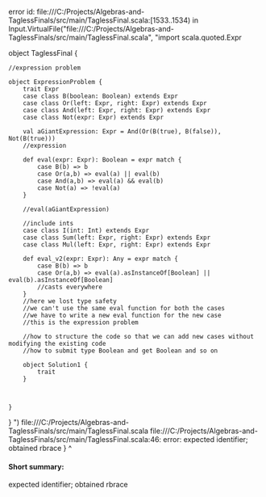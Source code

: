 error id: file:///C:/Projects/Algebras-and-TaglessFinals/src/main/TaglessFinal.scala:[1533..1534) in Input.VirtualFile("file:///C:/Projects/Algebras-and-TaglessFinals/src/main/TaglessFinal.scala", "import scala.quoted.Expr

object TaglessFinal {

    //expression problem

    object ExpressionProblem {
        trait Expr
        case class B(boolean: Boolean) extends Expr
        case class Or(left: Expr, right: Expr) extends Expr
        case class And(left: Expr, right: Expr) extends Expr
        case class Not(expr: Expr) extends Expr

        val aGiantExpression: Expr = And(Or(B(true), B(false)), Not(B(true))) 
        //expression 

        def eval(expr: Expr): Boolean = expr match {
            case B(b) => b
            case Or(a,b) => eval(a) || eval(b)
            case And(a,b) => eval(a) && eval(b)
            case Not(a) => !eval(a)
        }

        //eval(aGiantExpression)

        //include ints 
        case class I(int: Int) extends Expr
        case class Sum(left: Expr, right: Expr) extends Expr
        case class Mul(left: Expr, right: Expr) extends Expr

        def eval_v2(expr: Expr): Any = expr match {
            case B(b) => b
            case Or(a,b) => eval(a).asInstanceOf[Boolean] || eval(b).asInstanceOf[Boolean]
            //casts everywhere
        }
        //here we lost type safety
        //we can't use the same eval function for both the cases
        //we have to write a new eval function for the new case
        //this is the expression problem

        //how to structure the code so that we can add new cases without modifying the existing code
        //how to submit type Boolean and get Boolean and so on 

        object Solution1 {
            trait 
        }



    }
}
")
file:///C:/Projects/Algebras-and-TaglessFinals/src/main/TaglessFinal.scala
file:///C:/Projects/Algebras-and-TaglessFinals/src/main/TaglessFinal.scala:46: error: expected identifier; obtained rbrace
        }
        ^
#### Short summary: 

expected identifier; obtained rbrace